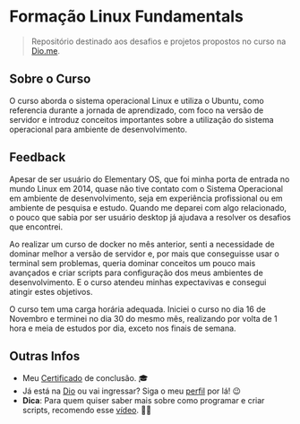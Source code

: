 # Formação Linux Fundamentals

> Repositório destinado aos desafios e projetos propostos no curso na [Dio.me](https://www.dio.me/curso-linux).

## Sobre o Curso

O curso aborda o sistema operacional Linux e utiliza o Ubuntu, como referencia durante a jornada de aprendizado, com foco na versão de servidor e introduz conceitos importantes sobre a utilização do sistema operacional para ambiente de desenvolvimento.

## Feedback

Apesar de ser usuário do Elementary OS, que foi minha porta de entrada no mundo Linux em 2014, quase não tive contato com o Sistema Operacional em ambiente de desenvolvimento, seja em experiência profissional ou em ambiente de pesquisa e estudo. Quando me deparei com algo relacionado, o pouco que sabia por ser usuário desktop já ajudava a resolver os desafios que encontrei.

Ao realizar um curso de docker no mês anterior, senti a necessidade de dominar melhor a versão de servidor e, por mais que conseguisse usar o terminal sem problemas, queria dominar conceitos um pouco mais avançados e criar scripts para configuração dos meus ambientes de desenvolvimento. E o curso atendeu minhas expectavivas e consegui atingir estes objetivos.

O curso tem uma carga horária adequada. Iniciei o curso no dia 16 de Novembro e terminei no dia 30 do mesmo mês, realizando por volta de 1 hora e meia de estudos por dia, exceto nos finais de semana.

## Outras Infos

- Meu [Certificado](https://www.dio.me/certificate/495FC37A?utm_source=quena_gomes&utm_medium=users&utm_campaign=ds-forma%C3%A7%C3%A3o-linux-fundamentals) de conclusão. 🎓
- Já está na [Dio](dio.me) ou vai ingressar? Siga o meu [perfil](https://www.dio.me/users/quena_gomes) por lá! 😉
- **Dica**: Para quem quiser saber mais sobre como programar e criar scripts, recomendo esse [vídeo](https://youtu.be/v-F3YLd6oMw?si=iEuZNE_hlPoliwUn). ✍🏻